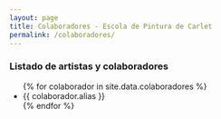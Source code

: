 ```yaml
---
layout: page
title: Colaboradores - Escola de Pintura de Carlet
permalink: /colaboradores/
---
```


### Listado de artistas y colaboradores

<ul>
{% for colaborador in site.data.colaboradores %}
  <li>{{ colaborador.alias }}</li>
{% endfor %}
</ul>

